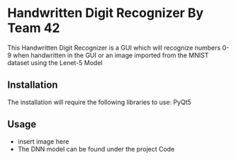 # Handwritten Digit Recognizer By Team 42
This Handwritten Digit Recognizer is a GUI which will recognize numbers 0-9 when handwritten in the GUI or an image imported from the MNIST dataset using the Lenet-5 Model
## Installation
The installation will require the following libraries to use:
PyQt5 
## Usage
* insert image here
* The DNN model can be found under the project Code

